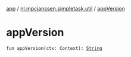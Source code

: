 [app](../index.md) / [nl.mpcjanssen.simpletask.util](index.md) / [appVersion](.)

# appVersion

`fun appVersion(ctx: Context): `[`String`](https://kotlinlang.org/api/latest/jvm/stdlib/kotlin/-string/index.html)